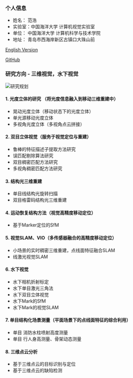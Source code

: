 ### 个人信息
- 姓名： 范浩
- 实验室：中国海洋大学 计算机视觉实验室
- 单位： 中国海洋大学 计算机科学与技术学院
- 地址： 青岛市西海岸新区古镇口大珠山前

<a href="/index-en.html"> English Version </a>

<a href="https://github.com/fanhao"> GitHub </a>

### 研究方向 - 三维视觉，水下视觉
![研究规划](https://user-images.githubusercontent.com/57893728/162727493-a789eaa0-d145-4488-8591-4524c7b23228.png)

#### 1. 光度立体的研究 （将光度信息融入到移动三维重建中）
- 晃动光度立体（移动状态下的光度立体）
- 单光源移动光度立体
- 多视角光度立体（多视角点云拼接）

#### 2. 双目立体视觉（服务于视觉定位与重建）
- 鲁棒的特征描述子提取方法研究
- 误匹配剔除算法研究
- 双目稠密匹配方法研究
- 多视角稠密匹配方法研究

#### 3. 结构光三维重建
- 单目线结构光旋转扫描
- 双目格雷码结构光三维重建

#### 4. 运动恢复结构方法（视觉高精度移动定位）
- 基于Marker定位的SfM

#### 5. 视觉SLAM、VIO（多传感器融合的高精度移动定位）
- 小场景的实时稠密三维重建，点线面特征融合SLAM
- 线激光视觉SLAM

#### 6. 水下视觉
- 水下相机折射标定
- 水下单目激光三角法
- 水下双目立体视觉
- 水下Mark的SfM
- 水下Mark的视觉SLAM

#### 7. 单目结构化场景测量（平面场景下的点线面特征的综合利用）
- 单目 消防水柱喷射高度测量
- 单目 行人身高测量、骨架动态测量

#### 8. 三维点云分析
- 基于三维点云的目标识别与定位
- 基于三维点云的缺陷检测




